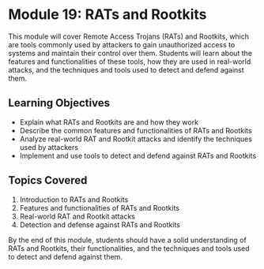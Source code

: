 # Module 19: RATs and Rootkits

This module will cover Remote Access Trojans (RATs) and Rootkits, which are tools commonly used by attackers to gain unauthorized access to systems and maintain their control over them. Students will learn about the features and functionalities of these tools, how they are used in real-world attacks, and the techniques and tools used to detect and defend against them.

## Learning Objectives

- Explain what RATs and Rootkits are and how they work
- Describe the common features and functionalities of RATs and Rootkits
- Analyze real-world RAT and Rootkit attacks and identify the techniques used by attackers
- Implement and use tools to detect and defend against RATs and Rootkits

## Topics Covered

1. Introduction to RATs and Rootkits
2. Features and functionalities of RATs and Rootkits
3. Real-world RAT and Rootkit attacks
4. Detection and defense against RATs and Rootkits

By the end of this module, students should have a solid understanding of RATs and Rootkits, their functionalities, and the techniques and tools used to detect and defend against them.

